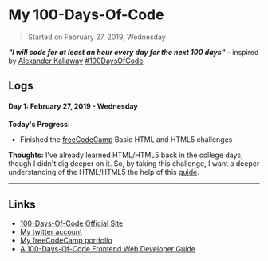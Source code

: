 # My 100-Days-Of-Code

> Started on February 27, 2019, Wednesday



***"I will code for at least an hour every day for the next 100 days"*** - inspired by [Alexander Kallaway](https://github.com/Kallaway) [#100DaysOfCode](https://www.100daysofcode.com/)



## Logs

#### Day 1: February 27, 2019 - Wednesday

**Today's Progress**: 

- Finished the [freeCodeCamp](https://www.freecodecamp.org/) Basic HTML and HTML5 challenges

**Thoughts:** I've already learned HTML/HTML5 back in the college days, though I didn't dig deeper on it. So, by taking this challenge, I want a deeper understanding of the HTML/HTML5 the help of this [guide](https://github.com/nas5w/100-days-of-code-frontend).

------



## Links

- [100-Days-Of-Code Official Site](https://www.100daysofcode.com/)
- [My twitter account](https://twitter.com/benmontales)
- [My freeCodeCamp portfolio](https://www.freecodecamp.org/benmontales)
- [A 100-Days-Of-Code Frontend Web Developer Guide](https://github.com/nas5w/100-days-of-code-frontend)

